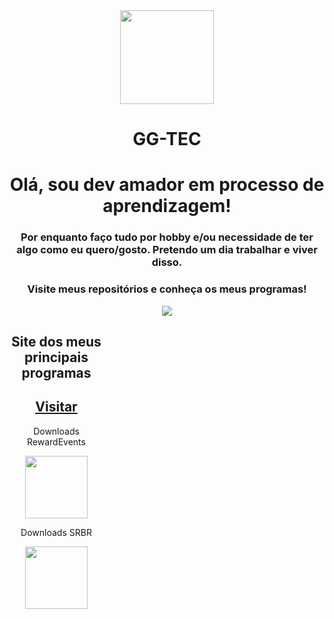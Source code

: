  <div align="center">
 <img src="https://avatars.githubusercontent.com/u/23065725?v=4" width=150;></div>
 <h1 align="center"> GG-TEC </h1>


<h1 align="center"> Olá, sou dev amador em processo de aprendizagem!</h1>
<h3 align="center"> Por enquanto faço tudo por hobby e/ou necessidade de ter algo como eu quero/gosto.
Pretendo um dia trabalhar e viver disso.</h3>

<h3 align="center"> Visite meus repositórios e conheça os meus programas! </h3>

<div align="center">
<img src="https://github-readme-stats.vercel.app/api?username=ggtec&show_icons=true&theme=midnight-purple&locale=pt-br">
</div>

 <div align="center" style="width:150px;">
 <h2>Site dos meus principais programas</h2> 
 <h2><a href="ggtec.github.io/GGTECApps">Visitar</a></h2>
 <p>Downloads RewardEvents</p>
 <img src="https://img.shields.io/github/downloads/GGTEC/RewardEvents/total.svg" width=100;>
 <p>Downloads SRBR</p>
 <img src="https://img.shields.io/github/downloads/GGTEC/RewardEvents/total.svg" width=100;>
 </div>

